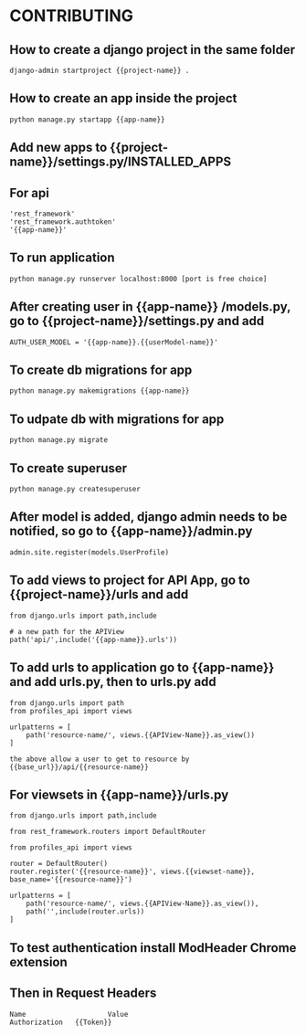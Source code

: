 # CONTRIBUTING

## How to create a django project in the same folder

```
django-admin startproject {{project-name}} .
```

## How to create an app inside the project

```
python manage.py startapp {{app-name}} 
```

## Add new apps to {{project-name}}/settings.py/INSTALLED_APPS
## For api

```
'rest_framework'
'rest_framework.authtoken'
'{{app-name}}'
```

## To run application

```
python manage.py runserver localhost:8000 [port is free choice]
```

## After creating user in {{app-name}} /models.py, go to {{project-name}}/settings.py and add

```
AUTH_USER_MODEL = '{{app-name}}.{{userModel-name}}'
```

## To create db migrations for app

```
python manage.py makemigrations {{app-name}}
```

## To udpate db with migrations for app

```
python manage.py migrate
```

## To create superuser

```
python manage.py createsuperuser
```

## After model is added, django admin needs to be notified, so go to {{app-name}}/admin.py

```
admin.site.register(models.UserProfile)
```

## To add views to project for API App, go to {{project-name}}/urls and add 

```
from django.urls import path,include

# a new path for the APIView
path('api/',include('{{app-name}}.urls'))
```

## To add urls to application go to {{app-name}} and add urls.py, then to urls.py add

```
from django.urls import path
from profiles_api import views

urlpatterns = [
	path('resource-name/', views.{{APIView-Name}}.as_view())
]

the above allow a user to get to resource by {{base_url}}/api/{{resource-name}}
```

## For viewsets in {{app-name}}/urls.py

```
from django.urls import path,include

from rest_framework.routers import DefaultRouter

from profiles_api import views

router = DefaultRouter()
router.register('{{resource-name}}', views.{{viewset-name}}, base_name='{{resource-name}}')

urlpatterns = [
	path('resource-name/', views.{{APIView-Name}}.as_view()),
	path('',include(router.urls))
]
```

## To test authentication install ModHeader Chrome extension
## Then in Request Headers

```
Name  					Value
Authorization   {{Token}}
```